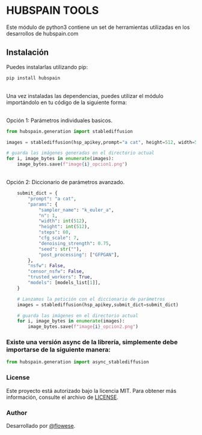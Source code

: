 # HUBSPAIN TOOLS

Este módulo de python3 contiene un set de herramientas utilizadas en los desarrollos de hubspain.com

## Instalación

Puedes instalarlas utilizando pip:
<br>
```bash
pip install hubspain

```

<br>
Una vez instaladas las dependencias, puedes utilizar el módulo importándolo en tu código de la siguiente forma:<br>
<br>


Opción 1: Parámetros individuales basicos.

```python
from hubspain.generation import stablediffusion

images = stablediffusion(hsp_apikey,prompt="a cat", height=512, width=512, steps=60, cfg_scale=7, seed="2")

# guarda las imágenes generadas en el directorio actual
for i, image_bytes in enumerate(images):
    image_bytes.save(f"image{i}_opcion1.png")

```
<br>
Opción 2: Diccionario de parámetros avanzado.

```python
    submit_dict = {
        "prompt": "a cat",
        "params": {
            "sampler_name": "k_euler_a",
            "n": 1,
            "width": int(512),
            "height": int(512),
            "steps": 60,
            "cfg_scale": 7,
            "denoising_strength": 0.75,
            "seed": str(""),
            "post_processing": ["GFPGAN"],
        },
        "nsfw": False,
        "censor_nsfw": False,
        "trusted_workers": True,
        "models": [models_list[1]],
    }

    # Lanzamos la petición con el diccionario de parámetros
    images = stablediffusion(hsp_apikey,submit_dict=submit_dict)

    # guarda las imágenes en el directorio actual
    for i, image_bytes in enumerate(images):
        image_bytes.save(f"image{i}_opcion2.png")
```

### Existe una versión async de la librería, simplemente debe importarse de la siguiente manera:
```python
from hubspain.generation import async_stablediffusion
```

### License
Este proyecto está autorizado bajo la licencia MIT. Para obtener más información, consulte el archivo de [LICENSE]('https://github.com/flowese/hubspain-tools/blob/main/README.md').
<br>

### Author
Desarrollado por [@flowese]('https://github.com/flowese').
